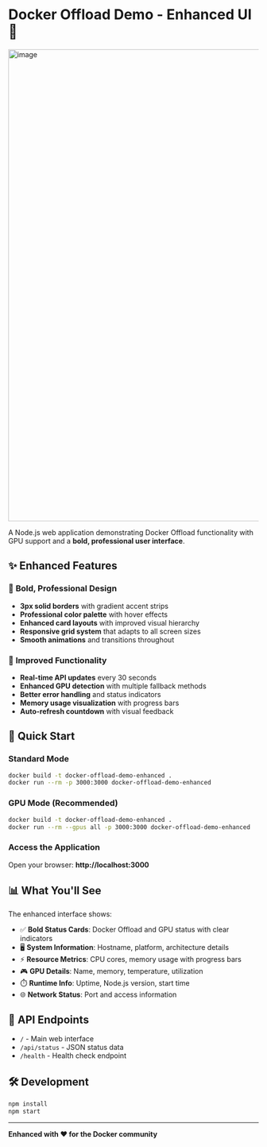 # Docker Offload Demo - Enhanced UI 🚀

<img width="1268" height="950" alt="image" src="https://github.com/user-attachments/assets/9f3f62f8-7638-4037-b880-987ce325bf92" />


A Node.js web application demonstrating Docker Offload functionality with GPU support and a **bold, professional user interface**.

## ✨ Enhanced Features

### 🎨 **Bold, Professional Design**
- **3px solid borders** with gradient accent strips
- **Professional color palette** with hover effects
- **Enhanced card layouts** with improved visual hierarchy
- **Responsive grid system** that adapts to all screen sizes
- **Smooth animations** and transitions throughout

### 🔧 **Improved Functionality**
- **Real-time API updates** every 30 seconds
- **Enhanced GPU detection** with multiple fallback methods
- **Better error handling** and status indicators
- **Memory usage visualization** with progress bars
- **Auto-refresh countdown** with visual feedback

## 🚀 Quick Start

### Standard Mode
```bash
docker build -t docker-offload-demo-enhanced .
docker run --rm -p 3000:3000 docker-offload-demo-enhanced
```

### GPU Mode (Recommended)
```bash
docker build -t docker-offload-demo-enhanced .
docker run --rm --gpus all -p 3000:3000 docker-offload-demo-enhanced
```

### Access the Application
Open your browser: **http://localhost:3000**

## 📊 What You'll See

The enhanced interface shows:
- ✅ **Bold Status Cards**: Docker Offload and GPU status with clear indicators
- 🖥️ **System Information**: Hostname, platform, architecture details
- ⚡ **Resource Metrics**: CPU cores, memory usage with progress bars
- 🎮 **GPU Details**: Name, memory, temperature, utilization
- ⏱️ **Runtime Info**: Uptime, Node.js version, start time
- 🌐 **Network Status**: Port and access information

## 🔌 API Endpoints

- `/` - Main web interface
- `/api/status` - JSON status data
- `/health` - Health check endpoint

## 🛠️ Development

```bash
npm install
npm start
```

---

**Enhanced with ❤️ for the Docker community**
